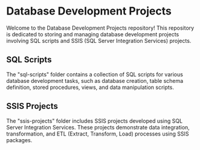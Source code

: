 # Database Development Projects

Welcome to the Database Development Projects repository! This repository is dedicated to storing and managing database development projects involving SQL scripts and SSIS (SQL Server Integration Services) projects.

## SQL Scripts

The "sql-scripts" folder contains a collection of SQL scripts for various database development tasks, such as database creation, table schema definition, stored procedures, views, and data manipulation scripts.

## SSIS Projects

The "ssis-projects" folder includes SSIS projects developed using SQL Server Integration Services. These projects demonstrate data integration, transformation, and ETL (Extract, Transform, Load) processes using SSIS packages.

